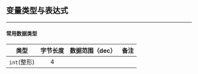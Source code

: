 ## 变量类型与表达式 
--- 

#### 常用数据类型
|类型|字节长度|数据范围（dec）|备注|
|:---:|:----:|:------------:|:-----:|
|`int`(整形)|4|